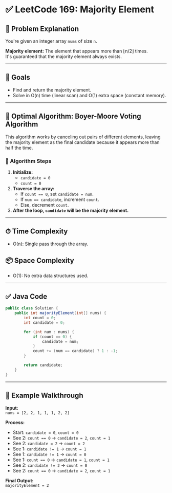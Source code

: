 # ✅ LeetCode 169: Majority Element

## 📝 Problem Explanation

You're given an integer array `nums` of size `n`.

**Majority element:** The element that appears more than ⌊n/2⌋ times.  
It's guaranteed that the majority element always exists.

---

## 🎯 Goals

- Find and return the majority element.
- Solve in O(n) time (linear scan) and O(1) extra space (constant memory).

---

## 🧠 Optimal Algorithm: Boyer-Moore Voting Algorithm

This algorithm works by canceling out pairs of different elements, leaving the majority element as the final candidate because it appears more than half the time.

### 🔄 Algorithm Steps

1. **Initialize:**
    - `candidate = 0`
    - `count = 0`
2. **Traverse the array:**
    - If `count == 0`, set `candidate = num`.
    - If `num == candidate`, increment `count`.
    - Else, decrement `count`.
3. **After the loop, `candidate` will be the majority element.**

---

## ⏱ Time Complexity

- O(n): Single pass through the array.

## 📦 Space Complexity

- O(1): No extra data structures used.

---

## ✅ Java Code

```java
public class Solution {
    public int majorityElement(int[] nums) {
        int count = 0;
        int candidate = 0;

        for (int num : nums) {
            if (count == 0) {
                candidate = num;
            }
            count += (num == candidate) ? 1 : -1;
        }

        return candidate;
    }
}
```

---

## 🧪 Example Walkthrough

**Input:**  
`nums = [2, 2, 1, 1, 1, 2, 2]`

**Process:**

- Start: `candidate = 0`, `count = 0`
- See 2: `count == 0` → `candidate = 2`, `count = 1`
- See 2: `candidate = 2` → `count = 2`
- See 1: `candidate != 1` → `count = 1`
- See 1: `candidate != 1` → `count = 0`
- See 1: `count == 0` → `candidate = 1`, `count = 1`
- See 2: `candidate != 2` → `count = 0`
- See 2: `count == 0` → `candidate = 2`, `count = 1`

**Final Output:**  
`majorityElement = 2`
